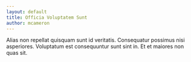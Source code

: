 ```yaml
---
layout: default
title: Officia Voluptatem Sunt
author: mcameron
---
```


Alias non repellat quisquam sunt id veritatis. Consequatur possimus nisi asperiores. Voluptatum est consequuntur sunt sint in. Et et maiores non quas sit.
